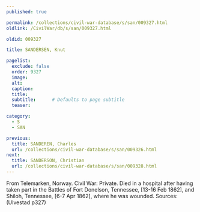 ```yaml
---
published: true

permalink: /collections/civil-war-database/s/san/009327.html
oldlink: /CivilWar/db/s/san/009327.html

oldid: 009327

title: SANDERSEN, Knut

pagelist:
  exclude: false
  order: 9327
  image: 
  alt:
  caption:
  title:
  subtitle:      # Defaults to page subtitle
  teaser:

category: 
  - S 
  - SAN

previous:
  title: SANDEREN, Charles
  url: /collections/civil-war-database/s/san/009326.html  
next:
  title: SANDERSON, Christian
  url: /collections/civil-war-database/s/san/009328.html   
---
```

From Telemarken, Norway. Civil War: Private. Died in a hospital after having taken part in the Battles of Fort Donelson, Tennessee, [13-16 Feb 1862], and Shiloh, Tennessee, [6-7 Apr 1862], where he was wounded. Sources: (Ulvestad p327)
